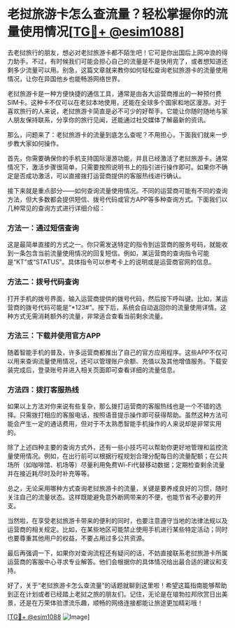 # 老挝旅游卡怎么查流量？轻松掌握你的流量使用情况[[TG💪+ @esim1088](https://t.me/s/esim1088)]

去老挝旅行的朋友，想必对老挝旅游卡都不陌生吧！它可是你出国后上网冲浪的得力助手。不过，有时候我们可能会担心自己的流量是不是快用完了，或者想知道还剩多少流量可以用。别急，这篇文章就来教你如何轻松查询老挝旅游卡的流量使用情况，让你在异国他乡也能畅游网络世界。

老挝旅游卡是一种方便快捷的通信工具，通常是由各大运营商推出的一种预付费SIM卡。这种卡不仅可以在老挝本地使用，还能在全球多个国家和地区漫游。对于喜欢旅行的人来说，老挝旅游卡简直是必不可少的好帮手。它能让你随时随地与家人朋友保持联系，分享你的旅行见闻，还能通过社交媒体了解最新的资讯。

那么，问题来了：老挝旅游卡的流量到底怎么查呢？不用担心，下面我们就来一步步教大家如何操作。

首先，你需要确保你的手机支持国际漫游功能，并且已经激活了老挝旅游卡。通常情况下，激活步骤很简单，只需要按照说明书上的指引进行操作即可。如果你不确定是否成功激活，可以直接拨打运营商提供的客服热线进行确认。

接下来就是重点部分——如何查询流量使用情况。不同的运营商可能有不同的查询方法，但大多数都会提供短信、拨号代码或官方APP等多种查询方式。下面我们以几种常见的查询方式进行详细介绍：

### 方法一：通过短信查询
这是最简单直接的方式之一。你只需发送特定的指令到运营商的服务号码，就能收到一条包含当前流量使用情况的回复短信。例如，某运营商的查询指令可能是“KT”或“STATUS”。具体指令可以参考卡上的说明或是运营商官网的信息。

### 方法二：拨号代码查询
打开手机的拨号界面，输入运营商提供的拨号代码，然后按下呼叫键。比如，某运营商的拨号代码可能是“*123#”。按下后，系统会自动返回你的流量使用详情。这种方式无需消耗额外的流量，非常适合查看当前剩余流量。

### 方法三：下载并使用官方APP
随着智能手机的普及，许多运营商都推出了自己的官方应用程序。这些APP不仅可以用来查询流量使用情况，还可以管理账户余额、充值以及其他增值服务。下载安装完成后，登录账号并进入相关页面即可查看详细的流量信息。

### 方法四：拨打客服热线
如果以上方法对你来说有些复杂，那么拨打运营商的客服热线也是一个不错的选择。只需拨打相应的客服电话，按照语音提示操作即可获得帮助。虽然这种方法可能会产生一定的通话费用，但对于不太熟悉智能手机操作的人来说却是非常实用的。

除了上述四种主要的查询方式外，还有一些小技巧可以帮助你更好地管理和监控流量使用情况。例如，在出行前可以根据行程规划合理分配每日的流量配额；在公共场所（如咖啡馆、机场等）尽量利用免费Wi-Fi代替移动数据；定期检查剩余流量并在接近耗尽时及时补充等等。

总之，无论采用哪种方式查询老挝旅游卡的流量，关键是要养成良好的习惯，随时关注自己的流量状态。这样既能避免意外断网带来的不便，也能节省不必要的开支。

当然啦，在享受老挝旅游卡带来的便利的同时，也要注意遵守当地的法律法规以及运营商的相关规定。比如，在某些地区可能禁止使用手机进行某些特定活动；同时也要尊重其他用户的权益，不要占用过多公共资源。

最后再强调一下，如果你对查询流程还有疑问的话，不妨直接联系老挝旅游卡所属运营商的客服中心寻求专业解答。他们会根据你的具体情况给出最合适的建议和支持。

好了，关于“老挝旅游卡怎么查流量”的话题就聊到这里啦！希望这篇指南能够帮助到正在计划或者已经踏上老挝之旅的朋友们。记住，无论是在琅勃拉邦欣赏日出美景，还是在万荣体验漂流乐趣，顺畅的网络连接都能让旅途更加精彩哦！

[[TG💪+ @esim1088](https://t.me/s/esim1088) ![Image](https://i.postimg.cc/4NQfJmqS/Snipaste-2025-05-13-00-14-12.png)]